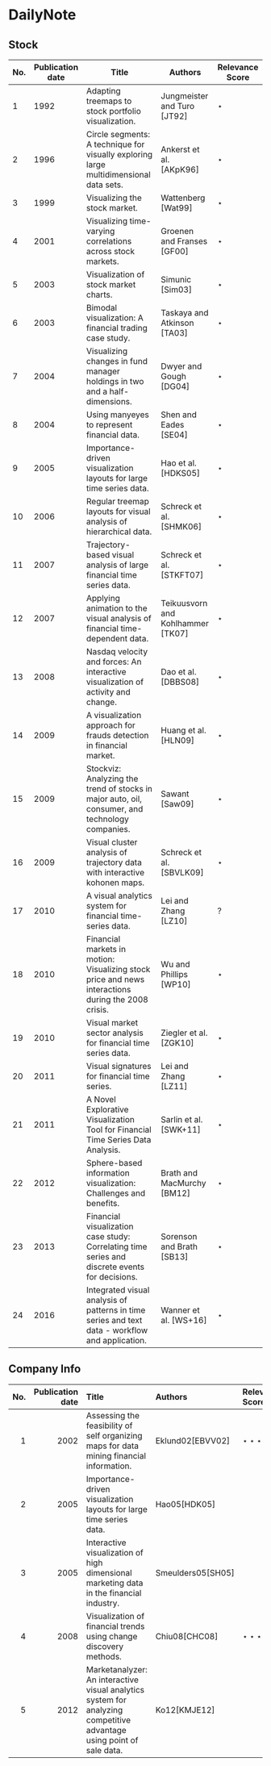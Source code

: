 # DailyNote

## Stock
| No.  | Publication date | Title                                                                                              | Authors                            | Relevance Score   |
|------|------------------|----------------------------------------------------------------------------------------------------|------------------------------------|----------------------|
| 1    | 1992             | Adapting treemaps to stock portfolio visualization.                                                | Jungmeister and Turo [JT92]        |$\star$               |
| 2    | 1996             | Circle segments: A technique for visually exploring large multidimensional data sets.              | Ankerst et al. [AKpK96]            |$\star$                |
| 3    | 1999             | Visualizing the stock market.                                                                      | Wattenberg [Wat99]                 |$\star$                      |
| 4    | 2001             | Visualizing time-varying correlations across stock markets.                                         | Groenen and Franses [GF00]         |      $\star$                |
| 5    | 2003             | Visualization of stock market charts.                                                              | Simunic [Sim03]                    |   $\star$                    |
| 6    | 2003             | Bimodal visualization: A financial trading case study.                                              | Taskaya and Atkinson [TA03]        |  $\star$                    |
| 7    | 2004             | Visualizing changes in fund manager holdings in two and a half-dimensions.                          | Dwyer and Gough [DG04]             |  $\star$                    |
| 8    | 2004             | Using manyeyes to represent financial data.                                                        | Shen and Eades [SE04]              |   $\star$                   |
| 9    | 2005             | Importance-driven visualization layouts for large time series data.                                | Hao et al. [HDKS05]                |   $\star$                   |
| 10   | 2006             | Regular treemap layouts for visual analysis of hierarchical data.                                   | Schreck et al. [SHMK06]            |   $\star$                   |
| 11   | 2007             | Trajectory-based visual analysis of large financial time series data.                               | Schreck et al. [STKFT07]           |   $\star$                   |
| 12   | 2007             | Applying animation to the visual analysis of financial time-dependent data.                         | Teikuusvorn and Kohlhammer [TK07]  |    $\star$                  |
| 13   | 2008             | Nasdaq velocity and forces: An interactive visualization of activity and change.                    | Dao et al. [DBBS08]                |    $\star$                  |
| 14   | 2009             | A visualization approach for frauds detection in financial market.                                  | Huang et al. [HLN09]               |    $\star$                  |
| 15   | 2009             | Stockviz: Analyzing the trend of stocks in major auto, oil, consumer, and technology companies.      | Sawant [Saw09]                     |      $\star$                |
| 16   | 2009             | Visual cluster analysis of trajectory data with interactive kohonen maps.                           | Schreck et al. [SBVLK09]           |           $\star$           |
| 17   | 2010             | A visual analytics system for financial time-series data.                                           | Lei and Zhang [LZ10]               |           ?           |
| 18   | 2010             | Financial markets in motion: Visualizing stock price and news interactions during the 2008 crisis.  | Wu and Phillips [WP10]             |          $\star$            |
| 19   | 2010             | Visual market sector analysis for financial time series data.                                       | Ziegler et al. [ZGK10]             |         $\star$             |
| 20   | 2011             | Visual signatures for financial time series.                                                       | Lei and Zhang [LZ11]               |         $\star$             |
| 21   | 2011             | A Novel Explorative Visualization Tool for Financial Time Series Data Analysis.                    | Sarlin et al. [SWK+11]             |        $\star$          |
| 22   | 2012             | Sphere-based information visualization: Challenges and benefits.                                    | Brath and MacMurchy [BM12]         |       $\star$            |
| 23   | 2013             | Financial visualization case study: Correlating time series and discrete events for decisions.      | Sorenson and Brath [SB13]          |       $\star$               |
| 24   | 2016             | Integrated visual analysis of patterns in time series and text data - workflow and application.     | Wanner et al. [WS+16]              |       $\star$               |

## Company Info
|   No. |   Publication date | Title                                                                                                                | Authors           | Relevance Score   |
|------:|-------------------:|:---------------------------------------------------------------------------------------------------------------------|:------------------|:------------------|
|     1 |               2002 | Assessing the feasibility of self organizing maps for data mining financial information.                             | Eklund02[EBVV02]  | $\star\star\star$ |
|     2 |               2005 | Importance-driven visualization layouts for large time series data.                                                  | Hao05[HDK05]|       |                   |
|     3 |               2005 | Interactive visualization of high dimensional marketing data in the financial industry.                              | Smeulders05[SH05] |                   |
|     4 |               2008 | Visualization of financial trends using change discovery methods.                                                    | Chiu08[CHC08]     | $\star\star\star$ |
|     5 |               2012 | Marketanalyzer: An interactive visual analytics system for analyzing competitive advantage using point of sale data. | Ko12[KMJE12]      |                   |
